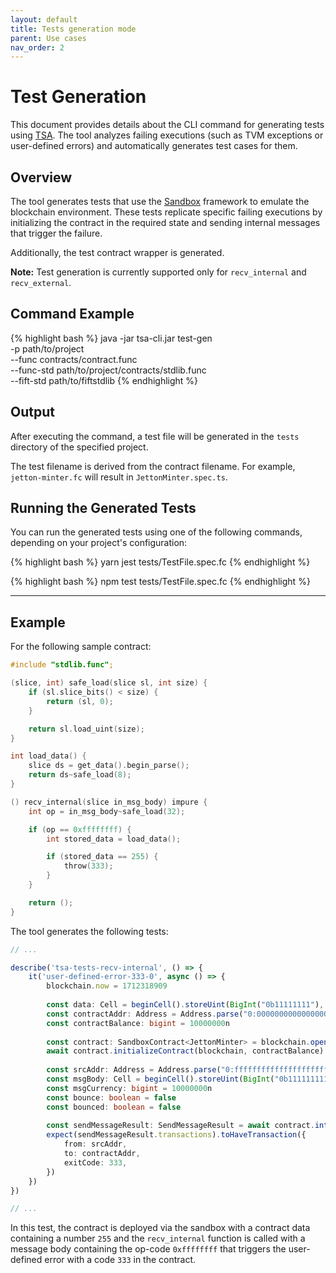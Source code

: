 ```yaml
---
layout: default
title: Tests generation mode
parent: Use cases
nav_order: 2
---
```


# Test Generation

This document provides details about the CLI command for generating tests using [TSA](https://github.com/espritoxyz/tsa). 
The tool analyzes failing executions (such as TVM exceptions or user-defined errors) and automatically generates test cases for them.

## Overview

The tool generates tests that use the [Sandbox](https://github.com/ton-org/sandbox) framework to emulate the blockchain environment. These tests replicate specific failing executions by initializing the contract in the required state and sending internal messages that trigger the failure.

Additionally, the test contract wrapper is generated.

**Note:** Test generation is currently supported only for `recv_internal` and `recv_external`.

## Command Example

{% highlight bash %}
java -jar tsa-cli.jar test-gen \
  -p path/to/project \
  --func contracts/contract.func \
  --func-std path/to/project/contracts/stdlib.func \
  --fift-std path/to/fiftstdlib
{% endhighlight %}

## Output

After executing the command, a test file will be generated in the `tests` directory of the specified project.

The test filename is derived from the contract filename. 
For example, `jetton-minter.fc` will result in `JettonMinter.spec.ts`.

## Running the Generated Tests

You can run the generated tests using one of the following commands, depending on your project's configuration:

{% highlight bash %}
yarn jest tests/TestFile.spec.fc
{% endhighlight %}

{% highlight bash %}
npm test tests/TestFile.spec.fc
{% endhighlight %}

---

## Example

For the following sample contract:

```c
#include "stdlib.func";

(slice, int) safe_load(slice sl, int size) {
    if (sl.slice_bits() < size) {
        return (sl, 0);
    }

    return sl.load_uint(size);
}

int load_data() {
    slice ds = get_data().begin_parse();
    return ds~safe_load(8);
}

() recv_internal(slice in_msg_body) impure {
    int op = in_msg_body~safe_load(32);

    if (op == 0xffffffff) {
        int stored_data = load_data();

        if (stored_data == 255) {
            throw(333);
        }
    }

    return ();
}
```

The tool generates the following tests:

```ts
// ...

describe('tsa-tests-recv-internal', () => {
    it('user-defined-error-333-0', async () => {
        blockchain.now = 1712318909
        
        const data: Cell = beginCell().storeUint(BigInt("0b11111111"), 8).endCell()
        const contractAddr: Address = Address.parse("0:0000000000000000000000000000000000000000000000000000000000000000")
        const contractBalance: bigint = 10000000n
        
        const contract: SandboxContract<JettonMinter> = blockchain.openContract(new JettonMinter(contractAddr, code, data))
        await contract.initializeContract(blockchain, contractBalance)
        
        const srcAddr: Address = Address.parse("0:ffffffffffffffffffffffffffffffffffffffffffffffffffffffffffffffff")
        const msgBody: Cell = beginCell().storeUint(BigInt("0b11111111111111111111111111111111"), 32).endCell()
        const msgCurrency: bigint = 10000000n
        const bounce: boolean = false
        const bounced: boolean = false
        
        const sendMessageResult: SendMessageResult = await contract.internal(blockchain, srcAddr, msgBody, msgCurrency, bounce, bounced)
        expect(sendMessageResult.transactions).toHaveTransaction({
            from: srcAddr,
            to: contractAddr,
            exitCode: 333,
        })
    })
})

// ...
```

In this test, the contract is deployed via the sandbox with a contract data containing a number `255` and 
the `recv_internal` function is called with a message body containing the op-code `0xffffffff` that triggers 
the user-defined error with a code `333` in the contract.
